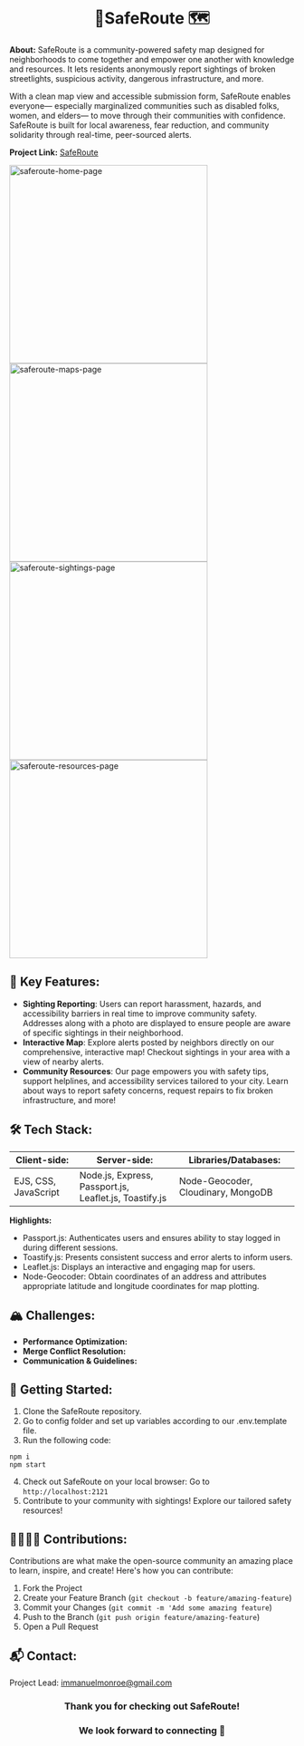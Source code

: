 <h1 align="center"> 📍SafeRoute 🗺️ </h1>

**About:** SafeRoute is a community-powered safety map designed for neighborhoods to come together and empower one another with knowledge and resources. It lets residents anonymously report sightings of broken streetlights, suspicious activity, dangerous infrastructure, and more.

With a clean map view and accessible submission form, SafeRoute enables everyone— especially marginalized communities such as disabled folks, women, and elders— to move through their communities with confidence. SafeRoute is built for local awareness, fear reduction, and community solidarity through real-time, peer-sourced alerts.

**Project Link:** [SafeRoute](https://safe-route-6iqv.onrender.com/)

<img width="350" alt="saferoute-home-page" src="https://github.com/user-attachments/assets/75424713-a6a6-4b95-8a2f-aebbf1d7fc4d" />
<img width="350" alt="saferoute-maps-page" src="https://github.com/user-attachments/assets/8f1163fe-ba3c-43c5-b67e-009c5a4d26f2" />
<img width="350" alt="saferoute-sightings-page" src="https://github.com/user-attachments/assets/bebdea88-4043-4de5-bb29-537fda629445" />
<img width="350" alt="saferoute-resources-page" src="https://github.com/user-attachments/assets/f571bc2f-3ffa-48a3-ad99-88be7f47fe77" />

## 🌟 Key Features:
   - **Sighting Reporting**: Users can report harassment, hazards, and accessibility barriers in real time to improve community safety. Addresses along with a photo are displayed to ensure people are aware of specific sightings in their neighborhood.
   - **Interactive Map**: Explore alerts posted by neighbors directly on our comprehensive, interactive map! Checkout sightings in your area with a view of nearby alerts.
   - **Community Resources**: Our page empowers you with safety tips, support helplines, and accessibility services tailored to your city. Learn about ways to report safety concerns, request repairs to fix broken infrastructure, and more!

## 🛠️ Tech Stack:
| **Client-side:** | **Server-side:** | **Libraries/Databases:** |
| --- | --- | --- |
| EJS, CSS, JavaScript | Node.js, Express, Passport.js, Leaflet.js, Toastify.js | Node-Geocoder, Cloudinary, MongoDB |


**Highlights:**
- Passport.js: Authenticates users and ensures ability to stay logged in during different sessions.
- Toastify.js: Presents consistent success and error alerts to inform users.
- Leaflet.js: Displays an interactive and engaging map for users.
- Node-Geocoder: Obtain coordinates of an address and attributes appropriate latitude and longitude coordinates for map plotting.

## 🏔️ Challenges:
- **Performance Optimization:**
- **Merge Conflict Resolution:**
- **Communication & Guidelines:**

## 🚞 Getting Started:
1. Clone the SafeRoute repository.
2. Go to config folder and set up variables according to our .env.template file.
3. Run the following code:
```
npm i
npm start
```
4. Check out SafeRoute on your local browser:
   Go to `http://localhost:2121`
5. Contribute to your community with sightings! Explore our tailored safety resources!

## 🫱🏽‍🫲🏼 Contributions:
Contributions are what make the open-source community an amazing place to learn, inspire, and create! Here's how you can contribute:
1. Fork the Project
2. Create your Feature Branch (`git checkout -b feature/amazing-feature`)
3. Commit your Changes (`git commit -m 'Add some amazing feature`)
4. Push to the Branch (`git push origin feature/amazing-feature`)
5. Open a Pull Request

## 📬 Contact:
Project Lead: immanuelmonroe@gmail.com

<h3 align="center">Thank you for checking out SafeRoute!</h3>
<h3 align="center">We look forward to connecting 🚀</h3>
